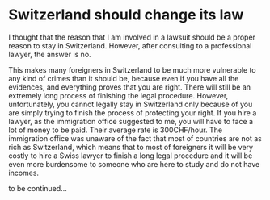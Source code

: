# Switzerland should change its law

I thought that the reason that I am involved in a lawsuit should be a proper reason to stay in Switzerland. However, after consulting to a professional lawyer, the answer is no. 

This makes many foreigners in Switzerland to be much more vulnerable to any kind of crimes than it should be, because even if you have all the evidences, and everything proves that you are right. There will still be an extremely long process of finishing the legal procedure. However, unfortunately, you cannot legally stay in Switzerland only because of you are simply trying to finish the process of protecting your right. If you hire a lawyer, as the immigration office suggested to me, you will have to face a lot of money to be paid. Their average rate is 300CHF/hour. The immigration office was unaware of the fact that most of countries are not as rich as Switzerland, which means that to most of foreigners it will be very costly to hire a Swiss lawyer to finish a long legal procedure and it will be even more burdensome to someone who are here to study and do not have incomes.

to be continued...
